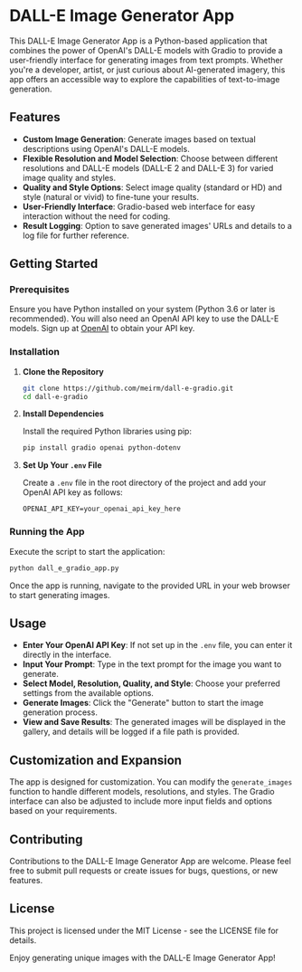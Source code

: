 # DALL-E Image Generator App

This DALL-E Image Generator App is a Python-based application that combines the power of OpenAI's DALL-E models with Gradio to provide a user-friendly interface for generating images from text prompts. Whether you're a developer, artist, or just curious about AI-generated imagery, this app offers an accessible way to explore the capabilities of text-to-image generation.

## Features

- **Custom Image Generation**: Generate images based on textual descriptions using OpenAI's DALL-E models.
- **Flexible Resolution and Model Selection**: Choose between different resolutions and DALL-E models (DALL-E 2 and DALL-E 3) for varied image quality and styles.
- **Quality and Style Options**: Select image quality (standard or HD) and style (natural or vivid) to fine-tune your results.
- **User-Friendly Interface**: Gradio-based web interface for easy interaction without the need for coding.
- **Result Logging**: Option to save generated images' URLs and details to a log file for further reference.

## Getting Started

### Prerequisites

Ensure you have Python installed on your system (Python 3.6 or later is recommended). You will also need an OpenAI API key to use the DALL-E models. Sign up at [OpenAI](https://openai.com/) to obtain your API key.

### Installation

1. **Clone the Repository**

   ```bash
   git clone https://github.com/meirm/dall-e-gradio.git
   cd dall-e-gradio
   ```

2. **Install Dependencies**

   Install the required Python libraries using pip:

   ```bash
   pip install gradio openai python-dotenv
   ```

3. **Set Up Your `.env` File**

   Create a `.env` file in the root directory of the project and add your OpenAI API key as follows:

   ```
   OPENAI_API_KEY=your_openai_api_key_here
   ```

### Running the App

Execute the script to start the application:

```bash
python dall_e_gradio_app.py
```

Once the app is running, navigate to the provided URL in your web browser to start generating images.

## Usage

- **Enter Your OpenAI API Key**: If not set up in the `.env` file, you can enter it directly in the interface.
- **Input Your Prompt**: Type in the text prompt for the image you want to generate.
- **Select Model, Resolution, Quality, and Style**: Choose your preferred settings from the available options.
- **Generate Images**: Click the "Generate" button to start the image generation process.
- **View and Save Results**: The generated images will be displayed in the gallery, and details will be logged if a file path is provided.

## Customization and Expansion

The app is designed for customization. You can modify the `generate_images` function to handle different models, resolutions, and styles. The Gradio interface can also be adjusted to include more input fields and options based on your requirements.

## Contributing

Contributions to the DALL-E Image Generator App are welcome. Please feel free to submit pull requests or create issues for bugs, questions, or new features.

## License

This project is licensed under the MIT License - see the LICENSE file for details.

Enjoy generating unique images with the DALL-E Image Generator App!
